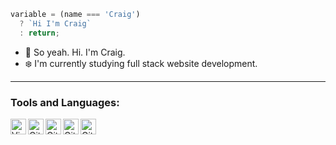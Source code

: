 ```js
variable = (name === 'Craig')
  ? `Hi I'm Craig`
  : return;
```
- 💫 So yeah. Hi. I'm Craig.
- ❄️ I'm currently studying full stack website development.

---

### Tools and Languages:

<img src="https://user-images.githubusercontent.com/674621/71187801-14e60a80-2280-11ea-94c9-e56576f76baf.png"
alt="Visual Studio Code" height="25px" width="25px" align="left">

<img src="https://lh3.googleusercontent.com/proxy/YUcSj_ubVt8VIYNXsOrWn8DIhxSrAMXM4QT6xHLB7Sh688BuGqXDwI1SVU5G_ZrUDU-t7IWMnb6ME7sRA1IIpRX3tMFrwWZaSzr-2OYc"
alt="Github" height="25px" width="25px" align="left">

<img src="https://upload.wikimedia.org/wikipedia/commons/thumb/9/99/Unofficial_JavaScript_logo_2.svg/480px-Unofficial_JavaScript_logo_2.svg.png"
alt="Github" height="25px" width="25px" align="left">

<img src="https://discord.js.org/static/logo-square.png"
alt="Github" height="25px" width="25px" align="left">

<img src="https://jsremotely.com/static/icons/nodejs.png"
alt="Github" height="25px" width="25px" align="left">
